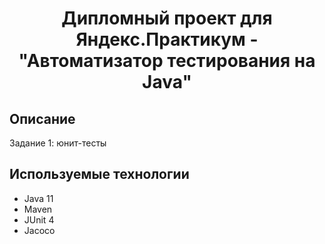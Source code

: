 <h1 align="center">Дипломный проект для Яндекс.Практикум - "Автоматизатор тестирования на Java"</h1>

## Описание

Задание 1: юнит-тесты

## Используемые технологии

- Java 11
- Maven
- JUnit 4
- Jacoco